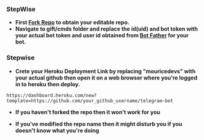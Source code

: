 ### StepWise

- **First [Fork Repo](https://github.com/mouricedevs/telegram-bot/fork) to obtain your editable repo.**
- **Navigate to gift/cmds folder and replace the id(uid) and bot token with your actual bot token and user id obtained from [Bot Father](https://t.me/gifted-md) for your bot.**

### Stepwise ###

- **Crete your Heroku Deployment Link by replacing "mouricedevs" with your actual github then open it on a web browser where you're logged in to heroku then deploy.**

```
https://dashboard.heroku.com/new?template=https://github.com/your_github_username/telegram-bot
```

- **If you haven't forked the repo then it won't work for you**

- **If you've modified the repo name then it might disturb you if you doesn't know what you're doing**
